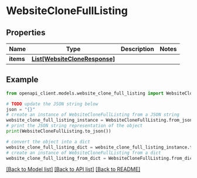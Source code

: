 # WebsiteCloneFullListing


## Properties

Name | Type | Description | Notes
------------ | ------------- | ------------- | -------------
**items** | [**List[WebsiteCloneResponse]**](WebsiteCloneResponse.md) |  | 

## Example

```python
from openapi_client.models.website_clone_full_listing import WebsiteCloneFullListing

# TODO update the JSON string below
json = "{}"
# create an instance of WebsiteCloneFullListing from a JSON string
website_clone_full_listing_instance = WebsiteCloneFullListing.from_json(json)
# print the JSON string representation of the object
print(WebsiteCloneFullListing.to_json())

# convert the object into a dict
website_clone_full_listing_dict = website_clone_full_listing_instance.to_dict()
# create an instance of WebsiteCloneFullListing from a dict
website_clone_full_listing_from_dict = WebsiteCloneFullListing.from_dict(website_clone_full_listing_dict)
```
[[Back to Model list]](../README.md#documentation-for-models) [[Back to API list]](../README.md#documentation-for-api-endpoints) [[Back to README]](../README.md)


